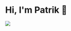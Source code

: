 # Hi, I'm Patrik 👋

 <p align="center">

   <a href="https://www.linkedin.com/in/patrik-františek-baláž-3731701a5/"><img src="https://img.shields.io/badge/LinkedIn-0077B5?style=for-the-badge&logo=linkedin&logoColor=white" /></a>
</p>
